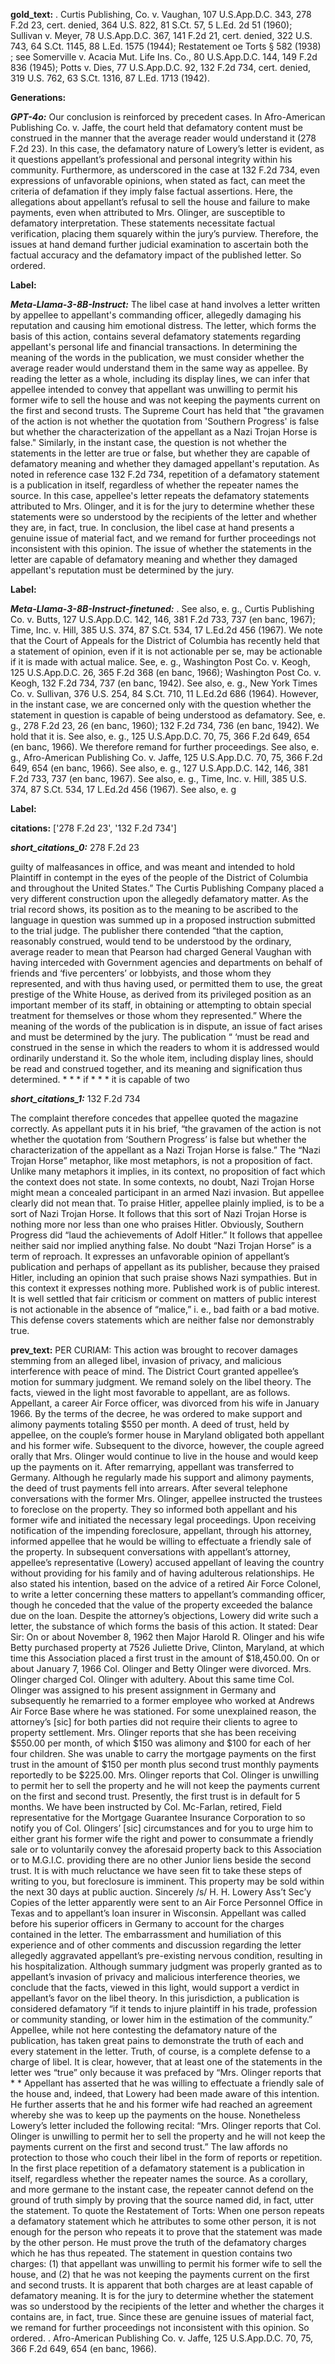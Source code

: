 **gold_text:**
. Curtis Publishing, Co. v. Vaughan, 107 U.S.App.D.C. 343, 278 F.2d 23, cert. denied, 364 U.S. 822,
81 S.Ct. 57, 5 L.Ed. 2d 51 (1960); Sullivan v. Meyer, 78 U.S.App.D.C. 367, 141 F.2d 21, cert.
denied, 322 U.S. 743, 64 S.Ct. 1145, 88 L.Ed. 1575 (1944); Restatement oe Torts § 582 (1938) ; see
Somerville v. Acacia Mut. Life Ins. Co., 80 U.S.App.D.C. 144, 149 F.2d 836 (1945); Potts v. Dies, 77
U.S.App.D.C. 92, 132 F.2d 734, cert. denied, 319 U.S. 762, 63 S.Ct. 1316, 87 L.Ed. 1713 (1942).

**Generations:**


***GPT-4o:***
Our conclusion is reinforced by precedent cases. In Afro-American Publishing Co. v. Jaffe, the court
held that defamatory content must be construed in the manner that the average reader would
understand it (278 F.2d 23). In this case, the defamatory nature of Lowery’s letter is evident, as
it questions appellant’s professional and personal integrity within his community. Furthermore, as
underscored in the case at 132 F.2d 734, even expressions of unfavorable opinions, when stated as
fact, can meet the criteria of defamation if they imply false factual assertions. Here, the
allegations about appellant’s refusal to sell the house and failure to make payments, even when
attributed to Mrs. Olinger, are susceptible to defamatory interpretation. These statements
necessitate factual verification, placing them squarely within the jury’s purview. Therefore, the
issues at hand demand further judicial examination to ascertain both the factual accuracy and the
defamatory impact of the published letter.  So ordered.


**Label:** 


***Meta-Llama-3-8B-Instruct:***
  The libel case at hand involves a letter written by appellee to appellant's commanding officer,
allegedly damaging his reputation and causing him emotional distress. The letter, which forms the
basis of this action, contains several defamatory statements regarding appellant's personal life and
financial transactions.  In determining the meaning of the words in the publication, we must
consider whether the average reader would understand them in the same way as appellee. By reading
the letter as a whole, including its display lines, we can infer that appellee intended to convey
that appellant was unwilling to permit his former wife to sell the house and was not keeping the
payments current on the first and second trusts.  The Supreme Court has held that "the gravamen of
the action is not whether the quotation from 'Southern Progress' is false but whether the
characterization of the appellant as a Nazi Trojan Horse is false." Similarly, in the instant case,
the question is not whether the statements in the letter are true or false, but whether they are
capable of defamatory meaning and whether they damaged appellant's reputation.  As noted in
reference case 132 F.2d 734, repetition of a defamatory statement is a publication in itself,
regardless of whether the repeater names the source. In this case, appellee's letter repeats the
defamatory statements attributed to Mrs. Olinger, and it is for the jury to determine whether these
statements were so understood by the recipients of the letter and whether they are, in fact, true.
In conclusion, the libel case at hand presents a genuine issue of material fact, and we remand for
further proceedings not inconsistent with this opinion. The issue of whether the statements in the
letter are capable of defamatory meaning and whether they damaged appellant's reputation must be
determined by the jury.


**Label:** 


***Meta-Llama-3-8B-Instruct-finetuned:***
  . See also, e. g., Curtis Publishing Co. v. Butts, 127 U.S.App.D.C. 142, 146, 381 F.2d 733, 737
(en banc, 1967); Time, Inc. v. Hill, 385 U.S. 374, 87 S.Ct. 534, 17 L.Ed.2d 456 (1967). We note that
the Court of Appeals for the District of Columbia has recently held that a statement of opinion,
even if it is not actionable per se, may be actionable if it is made with actual malice. See, e. g.,
Washington Post Co. v. Keogh, 125 U.S.App.D.C. 26, 365 F.2d 368 (en banc, 1966); Washington Post Co.
v. Keogh, 132 F.2d 734, 737 (en banc, 1942). See also, e. g., New York Times Co. v. Sullivan, 376
U.S. 254, 84 S.Ct. 710, 11 L.Ed.2d 686 (1964). However, in the instant case, we are concerned only
with the question whether the statement in question is capable of being understood as defamatory.
See, e. g., 278 F.2d 23, 26 (en banc, 1960); 132 F.2d 734, 736 (en banc, 1942). We hold that it is.
See also, e. g., 125 U.S.App.D.C. 70, 75, 366 F.2d 649, 654 (en banc, 1966). We therefore remand for
further proceedings. See also, e. g., Afro-American Publishing Co. v. Jaffe, 125 U.S.App.D.C. 70,
75, 366 F.2d 649, 654 (en banc, 1966). See also, e. g., 127 U.S.App.D.C. 142, 146, 381 F.2d 733, 737
(en banc, 1967). See also, e. g., Time, Inc. v. Hill, 385 U.S. 374, 87 S.Ct. 534, 17 L.Ed.2d 456
(1967). See also, e. g


**Label:** 


**citations:** ['278 F.2d 23', '132 F.2d 734']

***short_citations_0:*** 278 F.2d 23

guilty of malfeasances in office, and was meant and intended to hold Plaintiff in contempt in the eyes of the people of the District of Columbia and throughout the United States.” The Curtis Publishing Company placed a very different construction upon the allegedly defamatory matter. As the trial record shows, its position as to the meaning to be ascribed to the language in question was summed up in a proposed instruction submitted to the trial judge. The publisher there contended “that the caption, reasonably construed, would tend to be understood by the ordinary, average reader to mean that Pearson had charged General Vaughan with having interceded with Government agencies and departments on behalf of friends and ‘five percenters’ or lobbyists, and those whom they represented, and with thus having used, or permitted them to use, the great prestige of the White House, as derived from its privileged position as an important member of its staff, in obtaining or attempting to obtain special treatment for themselves or those whom they represented.” Where the meaning of the words of the publication is in dispute, an issue of fact arises and must be determined by the jury. The publication “ ‘must be read and construed in the sense in which the readers to whom it is addressed would ordinarily understand it. So the whole item, including display lines, should be read and construed together, and its meaning and signification thus determined. * * * if * * * it is capable of two

***short_citations_1:*** 132 F.2d 734

The complaint therefore concedes that appellee quoted the magazine correctly. As appellant puts it in his brief, “the gravamen of the action is not whether the quotation from ‘Southern Progress’ is false but whether the characterization of the appellant as a Nazi Trojan Horse is false.” The “Nazi Trojan Horse” metaphor, like most metaphors, is not a proposition of fact. Unlike many metaphors it implies, in its context, no proposition of fact which the context does not state. In some contexts, no doubt, Nazi Trojan Horse might mean a concealed participant in an armed Nazi invasion. But appellee clearly did not mean that. To praise Hitler, appellee plainly implied, is to be a sort of Nazi Trojan Horse. It follows that this sort of Nazi Trojan Horse is nothing more nor less than one who praises Hitler. Obviously, Southern Progress did “laud the achievements of Adolf Hitler.” It follows that appellee neither said nor implied anything false. No doubt “Nazi Trojan Horse” is a term of reproach. It expresses an unfavorable opinion of appellant’s publication and perhaps of appellant as its publisher, because they praised Hitler, including an opinion that such praise shows Nazi sympathies. But in this context it expresses nothing more. Published work is of public interest. It is well settled that fair criticism or comment on matters of public interest is not actionable in the absence of “malice,” i. e., bad faith or a bad motive. This defense covers statements which are neither false nor demonstrably true.

**prev_text:**
PER CURIAM: This action was brought to recover damages stemming from an alleged libel, invasion of
privacy, and malicious interference with peace of mind. The District Court granted appellee’s motion
for summary judgment. We remand solely on the libel theory. The facts, viewed in the light most
favorable to appellant, are as follows. Appellant, a career Air Force officer, was divorced from his
wife in January 1966. By the terms of the decree, he was ordered to make support and alimony
payments totaling $550 per month. A deed of trust, held by appellee, on the couple’s former house in
Maryland obligated both appellant and his former wife. Subsequent to the divorce, however, the
couple agreed orally that Mrs. Olinger would continue to live in the house and would keep up the
payments on it. After remarrying, appellant was transferred to Germany. Although he regularly made
his support and alimony payments, the deed of trust payments fell into arrears. After several
telephone conversations with the former Mrs. Olinger, appellee instructed the trustees to foreclose
on the property. They so informed both appellant and his former wife and initiated the necessary
legal proceedings. Upon receiving notification of the impending foreclosure, appellant, through his
attorney, informed appellee that he would be willing to effectuate a friendly sale of the property.
In subsequent conversations with appellant’s attorney, appellee’s representative (Lowery) accused
appellant of leaving the country without providing for his family and of having adulterous
relationships. He also stated his intention, based on the advice of a retired Air Force Colonel, to
write a letter concerning these matters to appellant’s commanding officer, though he conceded that
the value of the property exceeded the balance due on the loan. Despite the attorney’s objections,
Lowery did write such a letter, the substance of which forms the basis of this action. It stated:
Dear Sir: On or about November 8, 1962 then Major Harold R. Olinger and his wife Betty purchased
property at 7526 Juliette Drive, Clinton, Maryland, at which time this Association placed a first
trust in the amount of $18,450.00. On or about January 7, 1966 Col. Olinger and Betty Olinger were
divorced. Mrs. Olinger charged Col. Olinger with adultery. About this same time Col. Olinger was
assigned to his present assignment in Germany and subsequently he remarried to a former employee who
worked at Andrews Air Force Base where he was stationed. For some unexplained reason, the attorney’s
[sic] for both parties did not require their clients to agree to property settlement. Mrs. Olinger
reports that she has been receiving $550.00 per month, of which $150 was alimony and $100 for each
of her four children. She was unable to carry the mortgage payments on the first trust in the amount
of $150 per month plus second trust monthly payments reportedly to be $225.00. Mrs. Olinger reports
that Col. Olinger is unwilling to permit her to sell the property and he will not keep the payments
current on the first and second trust. Presently, the first trust is in default for 5 months. We
have been instructed by Col. Mc-Farlan, retired, Field representative for the Mortgage Guarantee
Insurance Corporation to so notify you of Col. Olingers’ [sic] circumstances and for you to urge him
to either grant his former wife the right and power to consummate a friendly sale or to voluntarily
convey the aforesaid property back to this Association or to M.G.I.C. providing there are no other
Junior liens beside the second trust. It is with much reluctance we have seen fit to take these
steps of writing to you, but foreclosure is imminent. This property may be sold within the next 30
days at public auction. Sincerely /s/ H. H. Lowery Ass’t Sec’y Copies of the letter apparently were
sent to an Air Force Personnel Office in Texas and to appellant’s loan insurer in Wisconsin.
Appellant was called before his superior officers in Germany to account for the charges contained in
the letter. The embarrassment and humiliation of this experience and of other comments and
discussion regarding the letter allegedly aggravated appellant’s pre-existing nervous condition,
resulting in his hospitalization. Although summary judgment was properly granted as to appellant’s
invasion of privacy and malicious interference theories, we conclude that the facts, viewed in this
light, would support a verdict in appellant’s favor on the libel theory. In this jurisdiction, a
publication is considered defamatory “if it tends to injure plaintiff in his trade, profession or
community standing, or lower him in the estimation of the community.” Appellee, while not here
contesting the defamatory nature of the publication, has taken great pains to demonstrate the truth
of each and every statement in the letter. Truth, of course, is a complete defense to a charge of
libel. It is clear, however, that at least one of the statements in the letter wes “true” only
because it was prefaced by “Mrs. Olinger reports that * * Appellant has asserted that he was willing
to effectuate a friendly sale of the house and, indeed, that Lowery had been made aware of this
intention. He further asserts that he and his former wife had reached an agreement whereby she was
to keep up the payments on the house. Nonetheless Lowery’s letter included the following recital:
“Mrs. Olinger reports that Col. Olinger is unwilling to permit her to sell the property and he will
not keep the payments current on the first and second trust.” The law affords no protection to those
who couch their libel in the form of reports or repetition. In the first place repetition of a
defamatory statement is a publication in itself, regardless whether the repeater names the source.
As a corollary, and more germane to the instant case, the repeater cannot defend on the ground of
truth simply by proving that the source named did, in fact, utter the statement. To quote the
Restatement of Torts: When one person repeats a defamatory statement which he attributes to some
other person, it is not enough for the person who repeats it to prove that the statement was made by
the other person. He must prove the truth of the defamatory charges which he has thus repeated. The
statement in question contains two charges: (1) that appellant was unwilling to permit his former
wife to sell the house, and (2) that he was not keeping the payments current on the first and second
trusts. It is apparent that both charges are at least capable of defamatory meaning. It is for the
jury to determine whether the statement was so understood by the recipients of the letter and
whether the charges it contains are, in fact, true. Since these are genuine issues of material fact,
we remand for further proceedings not inconsistent with this opinion. So ordered. . Afro-American
Publishing Co. v. Jaffe, 125 U.S.App.D.C. 70, 75, 366 F.2d 649, 654 (en banc, 1966).


